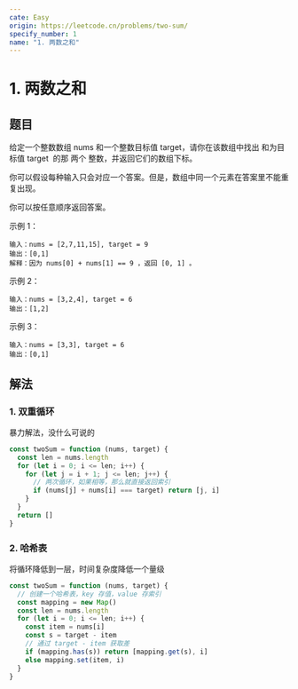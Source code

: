 ```yaml
---
cate: Easy
origin: https://leetcode.cn/problems/two-sum/
specify_number: 1
name: "1. 两数之和"
---
```


# 1. 两数之和

## 题目

给定一个整数数组 nums 和一个整数目标值 target，请你在该数组中找出 和为目标值 target  的那 两个 整数，并返回它们的数组下标。

你可以假设每种输入只会对应一个答案。但是，数组中同一个元素在答案里不能重复出现。

你可以按任意顺序返回答案。

示例 1：

```
输入：nums = [2,7,11,15], target = 9
输出：[0,1]
解释：因为 nums[0] + nums[1] == 9 ，返回 [0, 1] 。
```

示例 2：

```
输入：nums = [3,2,4], target = 6
输出：[1,2]
```

示例 3：

```
输入：nums = [3,3], target = 6
输出：[0,1]
```

## 解法

### 1. 双重循环

暴力解法，没什么可说的

```js
const twoSum = function (nums, target) {
  const len = nums.length
  for (let i = 0; i <= len; i++) {
    for (let j = i + 1; j <= len; j++) {
      // 两次循环，如果相等，那么就直接返回索引
      if (nums[j] + nums[i] === target) return [j, i]
    }
  }
  return []
}
```

### 2. 哈希表

将循环降低到一层，时间复杂度降低一个量级

```js
const twoSum = function (nums, target) {
  // 创建一个哈希表，key 存值，value 存索引
  const mapping = new Map()
  const len = nums.length
  for (let i = 0; i <= len; i++) {
    const item = nums[i]
    const s = target - item
    // 通过 target - item 获取差
    if (mapping.has(s)) return [mapping.get(s), i]
    else mapping.set(item, i)
  }
}
```
